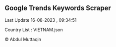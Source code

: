

## Google Trends Keywords Scraper 
 
Last Update 16-08-2023 , 09:34:51

Country List :
VIETNAM.json



© Abdul Muttaqin 
